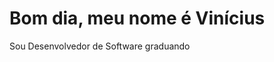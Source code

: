 # Bom dia, meu nome é Vinícius
Sou Desenvolvedor de Software graduando
<!--


## Tecnologia e Ferramentas
- Python para desenvolvimento de API de forma rápida e flexivel com FastAPI, ou robusta e com interface com Django;
- Typescript para um desenvolvimento colaborativo e assertivo, abrangendo de backend com NodeJS a frontend com ReactJS;
- Docker para criação e uso de containers para um ou mais serviços;


## Atualmente Aprendendo
- Kotlin para desenvolvimento de apps multiplataforma;
- Documentação com Swagger;

## Objetivos
- 

# Good morning, I hope, 
My name is Vinicius de Jesus, Brazilian, undergraduated Software Engineer



<!--
**UnderwaterVillager/UnderwaterVillager** is a ✨ _special_ ✨ repository because its `README.md` (this file) appears on your GitHub profile.

Here are some ideas to get you started:

- 🔭 I’m currently working on ...
- 🌱 I’m currently learning ...
- 👯 I’m looking to collaborate on ...
- 🤔 I’m looking for help with ...
- 💬 Ask me about ...
- 📫 How to reach me: ...
- 😄 Pronouns: ...
- ⚡ Fun fact: ...
-->
